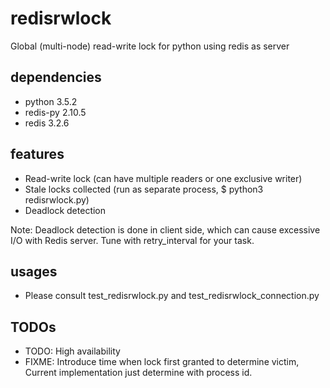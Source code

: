 # redisrwlock

Global (multi-node) read-write lock for python using redis as server

## dependencies

* python 3.5.2
* redis-py 2.10.5
* redis 3.2.6

## features

* Read-write lock (can have multiple readers or one exclusive writer)
* Stale locks collected (run as separate process, $ python3 redisrwlock.py)
* Deadlock detection

Note: Deadlock detection is done in client side, which can cause excessive I/O
with Redis server. Tune with retry_interval for your task.

## usages

* Please consult test_redisrwlock.py and test_redisrwlock_connection.py

## TODOs

* TODO: High availability
* FIXME: Introduce time when lock first granted to determine victim,
  Current implementation just determine with process id.

